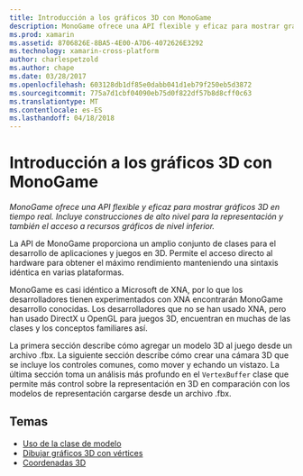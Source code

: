 ```yaml
---
title: Introducción a los gráficos 3D con MonoGame
description: MonoGame ofrece una API flexible y eficaz para mostrar gráficos 3D en tiempo real. Incluye construcciones de alto nivel para la representación y también el acceso a recursos gráficos de nivel inferior.
ms.prod: xamarin
ms.assetid: 8706826E-8BA5-4E00-A7D6-4072626E3292
ms.technology: xamarin-cross-platform
author: charlespetzold
ms.author: chape
ms.date: 03/28/2017
ms.openlocfilehash: 603128db1df85e0dabb041d1eb79f250eb5d3872
ms.sourcegitcommit: 775a7d1cbf04090eb75d0f822df57b8d8cff0c63
ms.translationtype: MT
ms.contentlocale: es-ES
ms.lasthandoff: 04/18/2018
---
```

# <a name="introduction-to-3d-graphics-with-monogame"></a>Introducción a los gráficos 3D con MonoGame

_MonoGame ofrece una API flexible y eficaz para mostrar gráficos 3D en tiempo real. Incluye construcciones de alto nivel para la representación y también el acceso a recursos gráficos de nivel inferior._

La API de MonoGame proporciona un amplio conjunto de clases para el desarrollo de aplicaciones y juegos en 3D. Permite el acceso directo al hardware para obtener el máximo rendimiento manteniendo una sintaxis idéntica en varias plataformas.

MonoGame es casi idéntico a Microsoft de XNA, por lo que los desarrolladores tienen experimentados con XNA encontrarán MonoGame desarrollo conocidas. Los desarrolladores que no se han usado XNA, pero han usado DirectX u OpenGL para juegos 3D, encuentran en muchas de las clases y los conceptos familiares así.

La primera sección describe cómo agregar un modelo 3D al juego desde un archivo .fbx. La siguiente sección describe cómo crear una cámara 3D que se incluye los controles comunes, como mover y echando un vistazo. La última sección toma un análisis más profundo en el `VertexBuffer` clase que permite más control sobre la representación en 3D en comparación con los modelos de representación cargarse desde un archivo .fbx.


## <a name="topics"></a>Temas

- [Uso de la clase de modelo](~/graphics-games/monogame/3d/part1.md)
- [Dibujar gráficos 3D con vértices](~/graphics-games/monogame/3d/part2.md)
- [Coordenadas 3D](~/graphics-games/monogame/3d/part3.md)